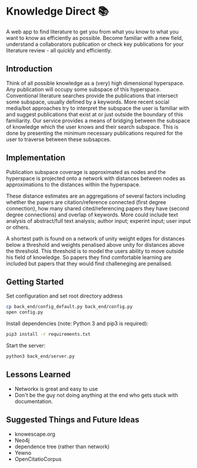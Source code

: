 # Knowledge Direct :books:
A web app to find literature to get you from what you know to what you want to know as efficiently as possible. Become familiar with a new field, understand a collaborators publication or check key publications for your literature review - all quickly and efficiently.

## Introduction
Think of all possible knowledge as a (very) high dimensional hyperspace. Any publication will occupy some subspace of this hyperspace.
Conventional literature searches provide the publications that intersect some subspace, usually defined by a keywords.
More recent social media/bot approaches try to interpret the subspace the user is familiar with and suggest publications that exist at or just outside the boundary of this familiarity.
Our service provides a means of bridging between the subspace of knowledge which the user knows and their search subspace. This is done by presenting the minimum necessary publications required for the user to traverse between these subsapces.

## Implementation

Publication subspace coverage is approximated as nodes and the hyperspace is projected onto a network with distances between nodes as approximations to the distances within the hyperspace.

These distance estimates are an aggregations of several factors including whether the papers are citation/reference connected (first degree connection), how many shared cited/referencing papers they have (second degree connections) and overlap of keywords.
More could include text analysis of abstract/full text analysis; author input; experint input; user input or others.

A shortest path is found on a network of unity weight edges for distances below a threshold and weights penalised above unity for distances above the threshold. This threshold is to model the users ability to move outside his field of knowledge. So papers they find comfortable learning are included but papers that they would find challeneging are penalised.

## Getting Started

Set configuration and set root directory address
```bash
cp back_end/config_default.py back_end/config.py
open config.py
```

Install dependencies (note: Python 3 and pip3 is required):
```bash
pip3 install -r requirements.txt
```

Start the server:
```bash
python3 back_end/server.py
```

## Lessons Learned
* Networkx is great and easy to use
* Don't be the guy not doing anything at the end who gets stuck with documentation.

## Suggested Things and Future Ideas
* knowescape.org
* Neo4j
* dependence tree (rather than network)
* Yewno
* OpenCitatioCorpus

